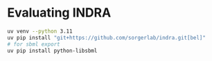 # Evaluating INDRA

```bash
uv venv --python 3.11
uv pip install "git+https://github.com/sorgerlab/indra.git[bel]"
# for sbml export
uv pip install python-libsbml
```